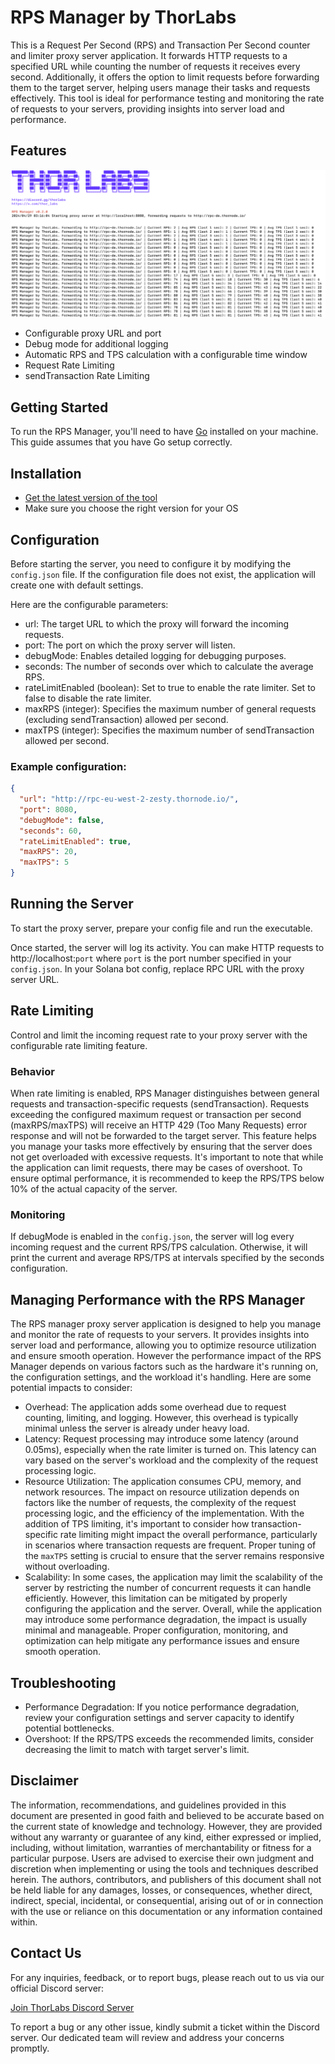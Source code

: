 # RPS Manager by ThorLabs

This is a Request Per Second (RPS) and Transaction Per Second counter and limiter proxy server application. It forwards HTTP requests to a specified URL while counting the number of requests it receives every second. Additionally, it offers the option to limit requests before forwarding them to the target server, helping users manage their tasks and requests effectively. This tool is ideal for performance testing and monitoring the rate of requests to your servers, providing insights into server load and performance.

## Features
![img.png](img.png)
- Configurable proxy URL and port
- Debug mode for additional logging
- Automatic RPS and TPS calculation with a configurable time window
- Request Rate Limiting
- sendTransaction Rate Limiting

## Getting Started

To run the RPS Manager, you'll need to have [Go](https://golang.org/dl/) installed on your machine. This guide assumes that you have Go setup correctly.

## Installation

-   [Get the latest version of the tool](https://github.com/thorlabsDev/rps-manager/releases)
-   Make sure you choose the right version for your OS

## Configuration
Before starting the server, you need to configure it by modifying the `config.json` file. If the configuration file does not exist, the application will create one with default settings.

Here are the configurable parameters:

* url: The target URL to which the proxy will forward the incoming requests.
* port: The port on which the proxy server will listen.
* debugMode: Enables detailed logging for debugging purposes.
* seconds: The number of seconds over which to calculate the average RPS.
* rateLimitEnabled (boolean): Set to true to enable the rate limiter. Set to false to disable the rate limiter.
* maxRPS (integer): Specifies the maximum number of general requests (excluding sendTransaction) allowed per second.
* maxTPS (integer): Specifies the maximum number of sendTransaction allowed per second.

### Example configuration:

```json
{
  "url": "http://rpc-eu-west-2-zesty.thornode.io/",
  "port": 8080,
  "debugMode": false,
  "seconds": 60,
  "rateLimitEnabled": true,
  "maxRPS": 20,
  "maxTPS": 5
}
```
## Running the Server
To start the proxy server, prepare your config file and run the executable.

Once started, the server will log its activity. You can make HTTP requests to http://localhost:`port` where `port` is the port number specified in your `config.json`. In your Solana bot config, replace RPC URL with the proxy server URL.

## Rate Limiting
Control and limit the incoming request rate to your proxy server with the configurable rate limiting feature.

### Behavior
When rate limiting is enabled, RPS Manager distinguishes between general requests and transaction-specific requests (sendTransaction).
Requests exceeding the configured maximum request or transaction per second (maxRPS/maxTPS) will receive an HTTP 429 (Too Many Requests) error response and will not be forwarded to the target server. This feature helps you manage your tasks more effectively by ensuring that the server does not get overloaded with excessive requests.
It's important to note that while the application can limit requests, there may be cases of overshoot. To ensure optimal performance, it is recommended to keep the RPS/TPS below 10% of the actual capacity of the server.

### Monitoring
If debugMode is enabled in the `config.json`, the server will log every incoming request and the current RPS/TPS calculation. Otherwise, it will print the current and average RPS/TPS at intervals specified by the seconds configuration.

## Managing Performance with the RPS Manager
The RPS manager proxy server application is designed to help you manage and monitor the rate of requests to your servers. It provides insights into server load and performance, allowing you to optimize resource utilization and ensure smooth operation. However the performance impact of the RPS Manager depends on various factors such as the hardware it's running on, the configuration settings, and the workload it's handling. Here are some potential impacts to consider:
* Overhead: The application adds some overhead due to request counting, limiting, and logging. However, this overhead is typically minimal unless the server is already under heavy load.
* Latency: Request processing may introduce some latency (around 0.05ms), especially when the rate limiter is turned on. This latency can vary based on the server's workload and the complexity of the request processing logic.
* Resource Utilization: The application consumes CPU, memory, and network resources. The impact on resource utilization depends on factors like the number of requests, the complexity of the request processing logic, and the efficiency of the implementation. With the addition of TPS limiting, it's important to consider how transaction-specific rate limiting might impact the overall performance, particularly in scenarios where transaction requests are frequent. Proper tuning of the `maxTPS` setting is crucial to ensure that the server remains responsive without overloading.
* Scalability: In some cases, the application may limit the scalability of the server by restricting the number of concurrent requests it can handle efficiently. However, this limitation can be mitigated by properly configuring the application and the server.
Overall, while the application may introduce some performance degradation, the impact is usually minimal and manageable. Proper configuration, monitoring, and optimization can help mitigate any performance issues and ensure smooth operation.

## Troubleshooting
* Performance Degradation: If you notice performance degradation, review your configuration settings and server capacity to identify potential bottlenecks.
* Overshoot: If the RPS/TPS exceeds the recommended limits, consider decreasing the limit to match with target server's limit.

## Disclaimer
The information, recommendations, and guidelines provided in this document are presented in good faith and believed to be accurate based on the current state of knowledge and technology. However, they are provided without any warranty or guarantee of any kind, either expressed or implied, including, without limitation, warranties of merchantability or fitness for a particular purpose. Users are advised to exercise their own judgment and discretion when implementing or using the tools and techniques described herein. The authors, contributors, and publishers of this document shall not be held liable for any damages, losses, or consequences, whether direct, indirect, special, incidental, or consequential, arising out of or in connection with the use or reliance on this documentation or any information contained within.

## Contact Us
For any inquiries, feedback, or to report bugs, please reach out to us via our official Discord server:

[Join ThorLabs Discord Server](https://discord.gg/thorlabs)

To report a bug or any other issue, kindly submit a ticket within the Discord server. Our dedicated team will review and address your concerns promptly.
